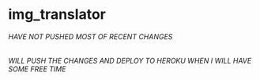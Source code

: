 # img_translator


###### HAVE NOT PUSHED MOST OF RECENT CHANGES
###### WILL PUSH THE CHANGES AND DEPLOY TO HEROKU WHEN I WILL HAVE SOME FREE TIME
